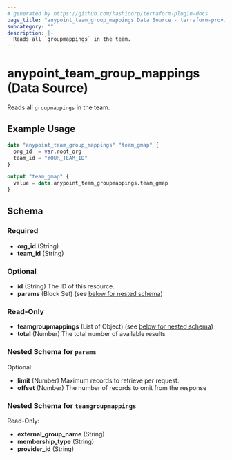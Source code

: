 ```yaml
---
# generated by https://github.com/hashicorp/terraform-plugin-docs
page_title: "anypoint_team_group_mappings Data Source - terraform-provider-anypoint"
subcategory: ""
description: |-
  Reads all `groupmappings` in the team.
---
```


# anypoint_team_group_mappings (Data Source)

Reads all `groupmappings` in the team.

## Example Usage

```terraform
data "anypoint_team_group_mappings" "team_gmap" {
  org_id  = var.root_org
  team_id = "YOUR_TEAM_ID"
}

output "team_gmap" {
  value = data.anypoint_team_groupmappings.team_gmap
}
```

<!-- schema generated by tfplugindocs -->
## Schema

### Required

- **org_id** (String)
- **team_id** (String)

### Optional

- **id** (String) The ID of this resource.
- **params** (Block Set) (see [below for nested schema](#nestedblock--params))

### Read-Only

- **teamgroupmappings** (List of Object) (see [below for nested schema](#nestedatt--teamgroupmappings))
- **total** (Number) The total number of available results

<a id="nestedblock--params"></a>
### Nested Schema for `params`

Optional:

- **limit** (Number) Maximum records to retrieve per request.
- **offset** (Number) The number of records to omit from the response


<a id="nestedatt--teamgroupmappings"></a>
### Nested Schema for `teamgroupmappings`

Read-Only:

- **external_group_name** (String)
- **membership_type** (String)
- **provider_id** (String)


